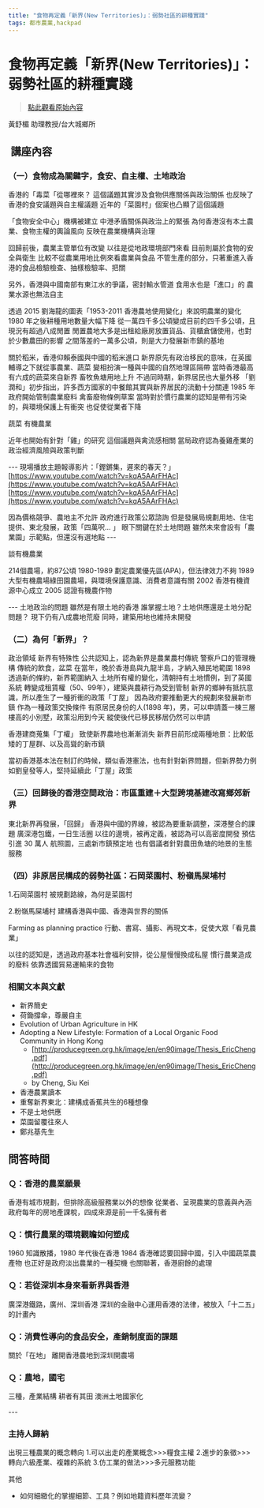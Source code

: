 ```yaml
---
title: "食物再定義「新界(New Territories)」：弱勢社區的耕種實踐"
tags: 都市農業,hackpad
---
```


# 食物再定義「新界(New Territories)」：弱勢社區的耕種實踐

> [點此觀看原始內容](https://g0v.hackpad.tw/8ILBW2o7LZp)

黃舒楣 助理教授/台大城鄉所

##  講座內容


### （一）食物成為關鍵字，食安、自主權、土地政治


香港的「毒菜「從哪裡來？
這個議題其實涉及食物供應關係與政治關係
也反映了香港的食安議題與自主權議題
近年的「菜園村」個案也凸顯了這個議題

「食物安全中心」機構被建立
中港矛盾關係與政治上的緊張
為何香港沒有本土農業、食物主權的輿論風向
反映在農業機構與治理

回歸前後，農業主管單位有改變
以往是從地政環境部門來看
目前則屬於食物的安全與衛生
比較不從農業用地比例來看農業與食品
不管生產的部分，只著重進入香港的食品檢驗檢查、抽樣檢驗率、把關

另外，香港與中國南部有東江水的爭議，密封輸水管道
食用水也是「進口」的
農業水源也無法自主

透過 2015 劉海龍的圖表「1953-2011 香港農地使用變化」來說明農業的變化
1980 年之後耕種用地數量大幅下降
從一萬四千多公頃變成目前的四千多公頃，且現況有超過八成閒置
閒置農地大多是出租給廠房放置貨品、貨櫃倉儲使用，也對於少數農田的影響
之間落差的一萬多公頃，則是大力發展新市鎮的基地

關於稻米，香港仰賴泰國與中國的稻米進口
新界原先有政治移民的意味，在英國輔導之下就從事農業、蔬菜
變相扮演一種與中國的自然地理區隔帶
當時香港最高有六成的蔬菜來自新界
畜牧魚塘用地上升
不過同時期，新界居民也大量外移
「劉潤和」初步指出，許多西方國家的中餐館其實與新界居民的流動十分關連
1985 年政府開始管制農業廢料
禽畜廢物條例草案
當時對於慣行農業的認知是帶有污染的，與環境保護上有衝突
也促使從業者下降

蔬菜
有機農業

近年也開始有針對「雞」的研究
這個議題與禽流感相關
當局政府認為養雞產業的政治經濟風險與政策判斷

\-\-\-
現場播放主題報導影片：「鏗鏘集，遲來的春天？」
[https://www.youtube.com/watch?v=kqA5AArFHAc](https://www.youtube.com/watch?v=kqA5AArFHAc)
[https://www.youtube.com/watch?v=kqA5AArFHAc](https://www.youtube.com/watch?v=kqA5AArFHAc)


因為價格競爭、農地主不允許
政府進行政策公眾諮詢
但是發展局規劃用地、住宅提供、東北發展，政策「四萬呎... 」
眼下關鍵在於土地問題
雖然未來會設有「農業園」示範點，但還沒有選地點
\-\-\-

談有機農業

214個農場，約87公頃
1980-1989 劃定農業優先區(APA)，但法律效力不夠
1989 大型有機農場綠田園農場，與環境保護意識、消費者意識有關
2002 香港有機資源中心成立
2005 認證有機農作物

\-\-\-
土地政治的問題
雖然是有限土地的香港
誰掌握土地？土地供應還是土地分配問題？
現下仍有八成農地荒廢
同時，建築用地也維持未開發


### （二）為何「新界」？


政治領域
新界有特殊性
公共認知上，認為新界是農業農村傳統
警察戶口的管理機構
傳統的飲食，盆菜
在當年，晚於香港島與九龍半島，才納入殖民地範圍
1898 透過新的條約，新界範圍納入
土地所有權的變化，清朝持有土地慣例，到了英國系統
轉變成租賃權（50、99年），建築與農耕行為受到管制
新界的鄉紳有抵抗意識，所以產生了一種折衝的政策「丁屋」
因為政府要推動更大的規劃來發展新市鎮
作為一種政策交換條件
有原居民身份的人(1898 年)，男，可以申請蓋一棟三層樓高的小別墅，政策沿用到今天
縱使後代已移民移居仍然可以申請

香港建商蒐集「丁權」
致使新界農地也漸漸消失
新界目前形成兩種地景：比較低矮的丁屋群、以及高聳的新市鎮

當初香港基本法在制訂的時候，類似香港憲法，也有針對新界問題，但新界勢力例如劉皇發等人，堅持延續此「丁屋」政策

### （三）回歸後的香港空間政治：市區重建＋大型跨境基建改寫鄉郊新界


東北新界再發展，「回歸」
香港與中國的界線，被認為要重新調整，深港整合的課題
廣深港包鐵，一日生活圈
以往的邊境，被再定義，被認為可以高密度開發
預估引進 30 萬人
航照圖，三處新市鎮預定地
也有倡議者針對農田魚塘的地景的生態服務

### （四）非原居民構成的弱勢社區：石岡菜園村、粉嶺馬屎埔村


1.石岡菜園村
被規劃路線，為何是菜園村

2.粉嶺馬屎埔村
建構香港與中國、香港與世界的關係

Farming as planning practice
行動、書寫、攝影、再現文本，促使大眾「看見農業」

以往的認知是，透過政府基本社會福利安排，從公屋慢慢換成私屋
慣行農業造成的廢料
依靠透國貿易運輸來的食物


### 相關文本與文獻

- 新界簡史
- 荷鋤撐傘，尊嚴自主
- Evolution of Urban Agriculture in HK
- Adopting a New Lifestyle: Formation of a Local Organic Food Community in Hong Kong
    - [http://producegreen.org.hk/image/en/en90image/Thesis_EricCheng.pdf](http://producegreen.org.hk/image/en/en90image/Thesis_EricCheng.pdf)
    - by Cheng, Siu Kei
- 香港農業讀本
- 重奪新界東北：建構成香蕉共生的6種想像
- 不是土地供應
- 菜園留覆往來人
- 鄭兆基先生


## 問答時間


### Ｑ：香港的農業願景

香港有城市規劃，但排除高級服務業以外的想像
從業者、呈現農業的意義與內涵
政府每年的房地產課稅，四成來源是前一千名擁有者


### Ｑ：慣行農業的環境觀瞻如何塑成

1960 知識散播，1980 年代後在香港
1984 香港確認要回歸中國，引入中國蔬菜農產物
也正好是政府淡出農業的一種契機
也關聯著，香港廚餘的處理

### Ｑ：若從深圳本身來看新界與香港

廣深港鐵路，廣州、深圳香港
深圳的金融中心運用香港的法律，被放入「十二五」的計畫內

### Ｑ：消費性導向的食品安全，產銷制度面的課題

關於「在地」
離開香港農地到深圳開農場

### Ｑ：農地，國宅

三種，產業結構
耕者有其田
澳洲土地國家化

\-\-\-
### 主持人歸納

出現三種農業的概念轉向
1.可以出走的產業概念>>>糧食主權
2.進步的象徵>>>轉向六級產業、複雜的系統
3.仿工業的做法>>>多元服務功能

其他
- 如何細緻化的掌握細節、工具？例如地籍資料歷年流變？

















